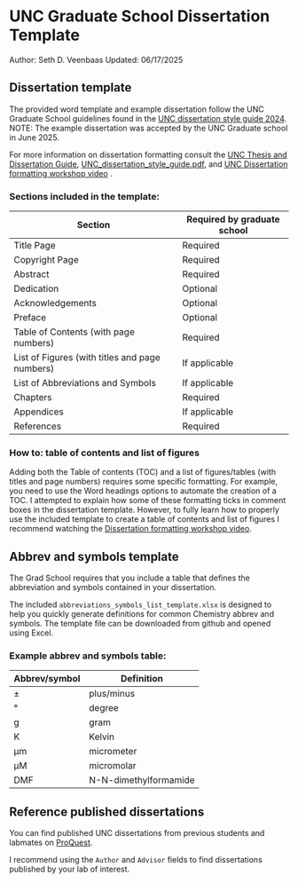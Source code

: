 # UNC Graduate School Dissertation Template

Author: Seth D. Veenbaas
Updated: 06/17/2025


## Dissertation template

The provided word template and example dissertation follow the UNC Graduate School guidelines found in the [UNC dissertation style guide 2024]('UNC_dissertation_style_guide.pdf'). NOTE: The example dissertation was accepted by the UNC Graduate school in June 2025.

For more information on dissertation formatting consult the [UNC Thesis and Dissertation Guide](https://gradschool.unc.edu/academics/thesis-diss/guide/), [UNC_dissertation_style_guide.pdf](https://github.com/VonBoss/UNC_grad_school_dissertation_template/blob/main/UNC_dissertation_style_guide.pdf), and [UNC Dissertation formatting workshop video](https://www.youtube.com/watch?v=xO_zU3neado&ab_channel=UNC-ChapelHillGraduateSchool) .

### Sections included in the template:

| Section                                        | Required by graduate school |
| ---------------------------------------------- | --------------------------- |
| Title Page                                     | Required                    |
| Copyright Page                                 | Required                    |
| Abstract                                       | Required                    |
| Dedication                                     | Optional                    |
| Acknowledgements                               | Optional                    |
| Preface                                        | Optional                    |
| Table of Contents (with page numbers)          | Required                    |
| List of Figures (with titles and page numbers) | If applicable               |
| List of Abbreviations and Symbols              | If applicable               |
| Chapters                                       | Required                    |
| Appendices                                     | If applicable               |
| References                                     | Required                    |

### How to: table of contents and list of figures

Adding both the Table of contents (TOC) and a list of figures/tables (with titles and page numbers) requires some specific formatting. For example, you need to use the Word headings options to automate the creation of a TOC. I attempted to explain how some of these formatting ticks in comment boxes in the dissertation template. However, to fully learn how to properly use the included template to create a table of contents and list of figures I recommend watching the [Dissertation formatting workshop video](https://www.youtube.com/watch?v=xO_zU3neado&ab_channel=UNC-ChapelHillGraduateSchool).

## Abbrev and symbols template

The Grad School requires that you include a table that defines the abbreviation and symbols contained in your dissertation.

The included `abbreviations_symbols_list_template.xlsx` is designed to help you quickly generate definitions for common Chemistry abbrev and symbols. The template file can be downloaded from github and opened using Excel.


### Example abbrev and symbols table:

| Abbrev/symbol | Definition            |
| ------------- | --------------------- |
| ±             | plus/minus            |
| °             | degree                |
| g             | gram                  |
| K             | Kelvin                |
| µm            | micrometer            |
| µM            | micromolar            |
| DMF           | N-N-dimethylformamide |

## Reference published dissertations

You can find published UNC dissertations from previous students and labmates on [ProQuest](https://guides.lib.unc.edu/go.php?c=23608468).

I recommend using the `Author` and `Advisor` fields to find dissertations published by your lab of interest.
